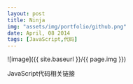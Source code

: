 ```yaml
---
layout: post
title: Ninja
img: "assets/img/portfolio/github.png"
date: April, 08 2014
tags: [JavaScript,代码]
---
```


![image]({{ site.baseurl }}/{{ page.img }})

JavaScript代码相关链接
